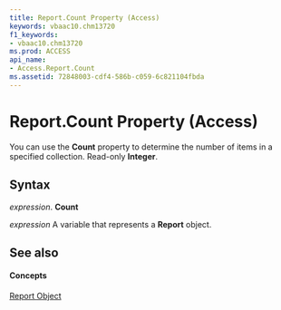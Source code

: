 ```yaml
---
title: Report.Count Property (Access)
keywords: vbaac10.chm13720
f1_keywords:
- vbaac10.chm13720
ms.prod: ACCESS
api_name:
- Access.Report.Count
ms.assetid: 72848003-cdf4-586b-c059-6c821104fbda
---
```



# Report.Count Property (Access)

You can use the  **Count** property to determine the number of items in a specified collection. Read-only **Integer**.


## Syntax

 _expression_. **Count**

 _expression_ A variable that represents a **Report** object.


## See also


#### Concepts


[Report Object](report-object-access.md)

